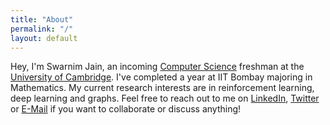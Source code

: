 ```yaml
---
title: "About"
permalink: "/"
layout: default
---
```


Hey, I'm Swarnim Jain, an incoming [Computer Science](https://www.cst.cam.ac.uk) freshman at the [University of Cambridge](https://www.cam.ac.uk). I've completed a year at IIT Bombay majoring in Mathematics. My current research interests are in reinforcement learning, deep learning and graphs. Feel free to reach out to me on [LinkedIn](https://linkedin.com/in/swarnim-j), [Twitter](https://twitter.com/swar_ja) or [E-Mail](mailto:swarnimjain004@gmail.com) if you want to collaborate or discuss anything!
